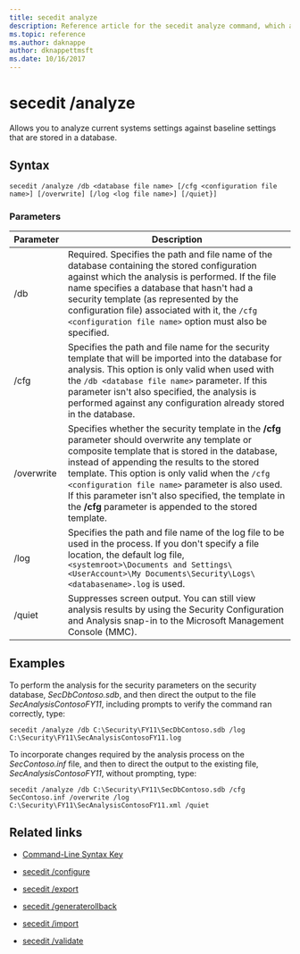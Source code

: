 ```yaml
---
title: secedit analyze
description: Reference article for the secedit analyze command, which allows you to analyze current systems settings against baseline settings that are stored in a database.
ms.topic: reference
ms.author: daknappe
author: dknappettmsft
ms.date: 10/16/2017
---
```


# secedit /analyze

Allows you to analyze current systems settings against baseline settings that are stored in a database.

## Syntax

```
secedit /analyze /db <database file name> [/cfg <configuration file name>] [/overwrite] [/log <log file name>] [/quiet}]
```

### Parameters

| Parameter | Description |
|--|--|
| /db | Required. Specifies the path and file name of the database containing the stored configuration against which the analysis is performed. If the file name specifies a database that hasn't had a security template (as represented by the configuration file) associated with it, the `/cfg <configuration file name>` option must also be specified. |
| /cfg | Specifies the path and file name for the security template that will be imported into the database for analysis. This option is only valid when used with the `/db <database file name>` parameter. If this parameter isn't also specified, the analysis is performed against any configuration already stored in the database. |
| /overwrite | Specifies whether the security template in the **/cfg** parameter should overwrite any template or composite template that is stored in the database, instead of appending the results to the stored template. This option is only valid when the `/cfg <configuration file name>` parameter is also used. If this parameter isn't also specified, the template in the **/cfg** parameter is appended to the stored template. |
| /log | Specifies the path and file name of the log file to be used in the process. If you don't specify a file location, the default log file, `<systemroot>\Documents and Settings\<UserAccount>\My Documents\Security\Logs\<databasename>.log` is used. |
| /quiet | Suppresses screen output. You can still view analysis results by using the Security Configuration and Analysis snap-in to the Microsoft Management Console (MMC). |

## Examples

To perform the analysis for the security parameters on the security database, *SecDbContoso.sdb*, and then direct the output to the file *SecAnalysisContosoFY11*, including prompts to verify the command ran correctly, type:

```
secedit /analyze /db C:\Security\FY11\SecDbContoso.sdb /log C:\Security\FY11\SecAnalysisContosoFY11.log
```

To incorporate changes required by the analysis process on the *SecContoso.inf* file, and then to direct the output to the existing file, *SecAnalysisContosoFY11*, without prompting, type:

```
secedit /analyze /db C:\Security\FY11\SecDbContoso.sdb /cfg SecContoso.inf /overwrite /log C:\Security\FY11\SecAnalysisContosoFY11.xml /quiet
```

## Related links

- [Command-Line Syntax Key](command-line-syntax-key.md)

- [secedit /configure](secedit-configure.md)

- [secedit /export](secedit-export.md)

- [secedit /generaterollback](secedit-generaterollback.md)

- [secedit /import](secedit-import.md)

- [secedit /validate](secedit-validate.md)
